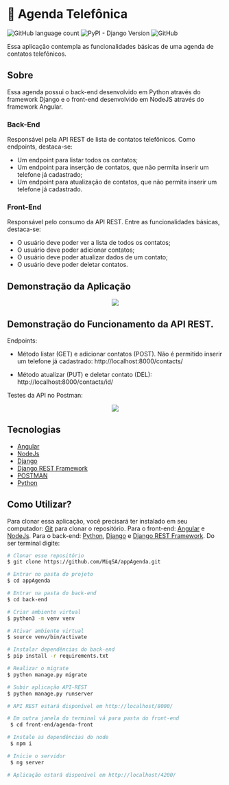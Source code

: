 # 📲 Agenda Telefônica
![GitHub language count](https://img.shields.io/github/languages/count/MiqSA/appAgenda)
![PyPI - Django Version](https://img.shields.io/pypi/djversions/djangorestframework)
![GitHub](https://img.shields.io/github/license/MiqSA/appAgenda)


Essa aplicação contempla as funcionalidades básicas de uma agenda de contatos telefônicos.

## Sobre
Essa agenda possui o back-end desenvolvido em Python através do framework Django e o front-end desenvolvido em NodeJS através do framework Angular.

### Back-End

Responsável pela API REST de lista de contatos telefônicos. Como endpoints, destaca-se:
- Um endpoint para listar todos os contatos;
- Um endpoint para inserção de contatos, que não permita inserir um telefone já cadastrado;
- Um endpoint para atualização de contatos, que não permita inserir um telefone já cadastrado.

### Front-End
Responsável pelo consumo da API REST. Entre as funcionalidades básicas, destaca-se:

- O usuário deve poder ver a lista de todos os contatos;
- O usuário deve poder adicionar contatos;
- O usuário deve poder atualizar dados de um contato;
- O usuário deve poder deletar contatos.

## Demonstração da Aplicação

<p align="center">
<img src="frontend/to_readme/app_working.gif">
</p>

## Demonstração do Funcionamento da API REST.

Endpoints: 
- Método listar (GET) e adicionar contatos (POST). Não é permitido inserir um telefone já cadastrado: http://localhost:8000/contacts/

- Método atualizar (PUT) e deletar contato (DEL): http://localhost:8000/contacts/id/



Testes da API no Postman:

<p align="center">
<img src="frontend/to_readme/back_working.gif">
</p>


## Tecnologias

- [Angular](https://angular.io/)
- [NodeJs](https://nodejs.org/en/)
- [Django](https://www.djangoproject.com/)
- [Django REST Framework](https://www.django-rest-framework.org/)
- [POSTMAN](https://www.postman.com/)
- [Python](https://www.python.org/)

## Como Utilizar?

Para clonar essa aplicação, você precisará ter instalado em seu computador: [Git](https://git-scm.com) para clonar o repositório. Para o front-end: [Angular](https://angular.io/) e [NodeJs](https://nodejs.org/en/). Para o back-end: [Python](https://www.python.org/),  [Django](https://www.djangoproject.com/) e [Django REST Framework](https://www.django-rest-framework.org/). Do ser terminal digite:

```bash
# Clonar esse repositório
$ git clone https://github.com/MiqSA/appAgenda.git

# Entrar no pasta do projeto
$ cd appAgenda

# Entrar na pasta do back-end
$ cd back-end

# Criar ambiente virtual
$ python3 -m venv venv

# Ativar ambiente virtual
$ source venv/bin/activate

# Instalar dependências do back-end
$ pip install -r requirements.txt 

# Realizar o migrate
$ python manage.py migrate

# Subir aplicação API-REST
$ python manage.py runserver

# API REST estará disponível em http://localhost/8000/

# Em outra janela do terminal vá para pasta do front-end
 $ cd front-end/agenda-front

# Instale as dependências do node
 $ npm i

# Inicie o servidor
 $ ng server

# Aplicação estará disponível em http://localhost/4200/
